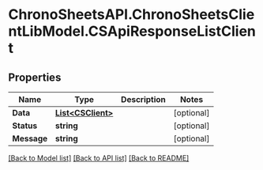 # ChronoSheetsAPI.ChronoSheetsClientLibModel.CSApiResponseListClient
## Properties

Name | Type | Description | Notes
------------ | ------------- | ------------- | -------------
**Data** | [**List&lt;CSClient&gt;**](CSClient.md) |  | [optional] 
**Status** | **string** |  | [optional] 
**Message** | **string** |  | [optional] 

[[Back to Model list]](../README.md#documentation-for-models) [[Back to API list]](../README.md#documentation-for-api-endpoints) [[Back to README]](../README.md)

